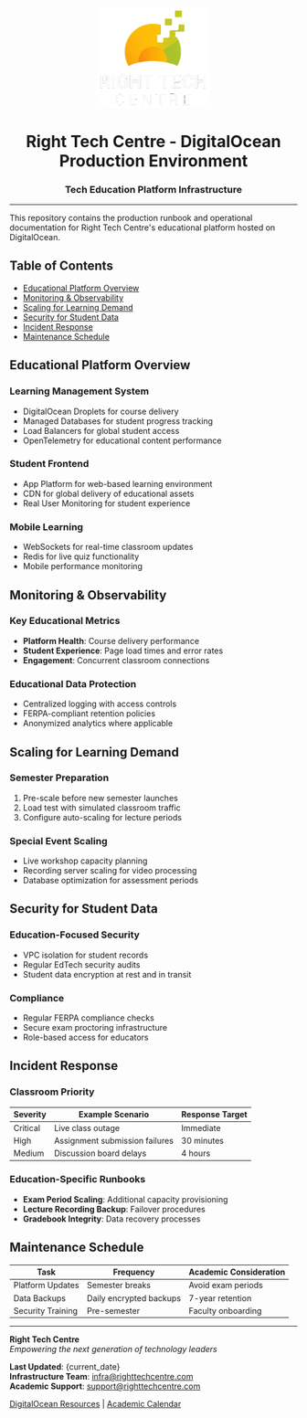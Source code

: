 <p align="center">
  <img src="frontend/public/images/logo.png" alt="Right Tech Centre" width="200">
</p>

<h1 align="center">Right Tech Centre - DigitalOcean Production Environment</h1>
<h3 align="center">Tech Education Platform Infrastructure</h3>

---

This repository contains the production runbook and operational documentation for Right Tech Centre's educational platform hosted on DigitalOcean.

## Table of Contents
- [Educational Platform Overview](#educational-platform-overview)
- [Monitoring & Observability](#monitoring--observability)
- [Scaling for Learning Demand](#scaling-for-learning-demand)
- [Security for Student Data](#security-for-student-data)
- [Incident Response](#incident-response)
- [Maintenance Schedule](#maintenance-schedule)

## Educational Platform Overview

### Learning Management System
- DigitalOcean Droplets for course delivery
- Managed Databases for student progress tracking
- Load Balancers for global student access
- OpenTelemetry for educational content performance

### Student Frontend
- App Platform for web-based learning environment
- CDN for global delivery of educational assets
- Real User Monitoring for student experience

### Mobile Learning
- WebSockets for real-time classroom updates
- Redis for live quiz functionality
- Mobile performance monitoring

## Monitoring & Observability

### Key Educational Metrics
- **Platform Health**: Course delivery performance
- **Student Experience**: Page load times and error rates
- **Engagement**: Concurrent classroom connections

### Educational Data Protection
- Centralized logging with access controls
- FERPA-compliant retention policies
- Anonymized analytics where applicable

## Scaling for Learning Demand

### Semester Preparation
1. Pre-scale before new semester launches
2. Load test with simulated classroom traffic
3. Configure auto-scaling for lecture periods

### Special Event Scaling
- Live workshop capacity planning
- Recording server scaling for video processing
- Database optimization for assessment periods

## Security for Student Data

### Education-Focused Security
- VPC isolation for student records
- Regular EdTech security audits
- Student data encryption at rest and in transit

### Compliance
- Regular FERPA compliance checks
- Secure exam proctoring infrastructure
- Role-based access for educators

## Incident Response

### Classroom Priority
| Severity | Example Scenario | Response Target |
|----------|------------------|-----------------|
| Critical | Live class outage | Immediate |
| High | Assignment submission failures | 30 minutes |
| Medium | Discussion board delays | 4 hours |

### Education-Specific Runbooks
- **Exam Period Scaling**: Additional capacity provisioning
- **Lecture Recording Backup**: Failover procedures
- **Gradebook Integrity**: Data recovery processes

## Maintenance Schedule

| Task                      | Frequency  | Academic Consideration |
|---------------------------|------------|------------------------|
| Platform Updates          | Semester breaks | Avoid exam periods |
| Data Backups              | Daily encrypted backups | 7-year retention |
| Security Training         | Pre-semester | Faculty onboarding |

---

**Right Tech Centre**  
*Empowering the next generation of technology leaders*  

**Last Updated**: {current_date}  
**Infrastructure Team**: infra@righttechcentre.com  
**Academic Support**: support@righttechcentre.com  

[DigitalOcean Resources](https://docs.digitalocean.com/) | [Academic Calendar](https://righttechcentre.com/calendar)
